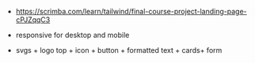 * https://scrimba.com/learn/tailwind/final-course-project-landing-page-cPJZqqC3

* responsive for desktop and mobile
* svgs + logo top + icon + button + formatted text + cards+ form